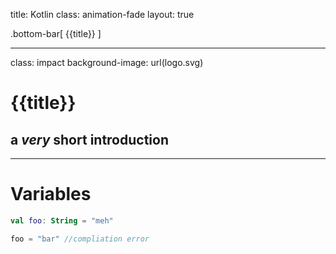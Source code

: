 title: Kotlin
class: animation-fade
layout: true

<!-- This slide will serve as the base layout for all your slides -->
.bottom-bar[
  {{title}}
]

---

class: impact
background-image: url(logo.svg)

# {{title}}
## a _very_ short introduction

---

# Variables

```kotlin
val foo: String = "meh"

foo = "bar" //compliation error

```